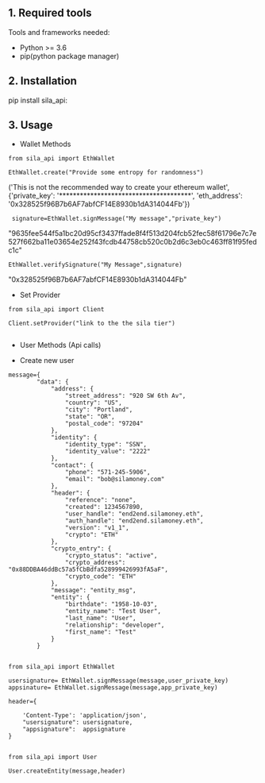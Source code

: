 

## 1. Required tools 

Tools and frameworks needed:
  - Python >= 3.6
  - pip(python package manager)



## 2. Installation

pip install sila_api:


## 3. Usage

   - Wallet Methods

```
from sila_api import EthWallet

EthWallet.create("Provide some entropy for randomness")

```
('This is not the recommended way to create your ethereum wallet', {'private_key': '**************************************', 'eth_address': '0x328525f96B7b6AF7abfCF14E8930b1dA314044Fb'})

```
 signature=EthWallet.signMessage("My message","private_key")
```
"9635fee544f5a1bc20d95cf3437ffade8f4f513d204fcb52fec58f61796e7c7e527f662ba11e03654e252f43fcdb44758cb520c0b2d6c3eb0c463ff81f95fedc1c"

```
EthWallet.verifySignature("My Message",signature)
```
"0x328525f96B7b6AF7abfCF14E8930b1dA314044Fb"

   - Set Provider

```
from sila_api import Client

Client.setProvider("link to the the sila tier")
 
 ````


   
   - User Methods (Api calls)
   
   - Create new user

```
message={
        "data": {
            "address": {
                "street_address": "920 SW 6th Av",
                "country": "US",
                "city": "Portland",
                "state": "OR",
                "postal_code": "97204"
            },
            "identity": {
                "identity_type": "SSN",
                "identity_value": "2222"
            },
            "contact": {
                "phone": "571-245-5906",
                "email": "bob@silamoney.com"
            },
            "header": {
                "reference": "none",
                "created": 1234567890,
                "user_handle": "end2end.silamoney.eth",
                "auth_handle": "end2end.silamoney.eth",
                "version": "v1_1",
                "crypto": "ETH"
            },
            "crypto_entry": {
                "crypto_status": "active",
                "crypto_address": "0x88DDBA46ddBc57a5fCbBdfa528999426993fA5aF",
                "crypto_code": "ETH"
            },
            "message": "entity_msg",
            "entity": {
                "birthdate": "1958-10-03",
                "entity_name": "Test User",
                "last_name": "User",
                "relationship": "developer",
                "first_name": "Test"
            }
        }


from sila_api import EthWallet

usersignature= EthWallet.signMessage(message,user_private_key)
appsinature= EthWallet.signMessage(message,app_private_key)

header={

    'Content-Type': 'application/json',
    "usersignature": usersignature,
    "appsignature":  appsignature
}


from sila_api import User

User.createEntity(message,header)

```



